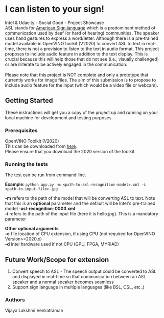 # I can listen to your sign!
Intel &amp; Udacity - Social Good - Project Showcase <br />
ASL stands for [American Sign language](https://en.wikipedia.org/wiki/American_Sign_Language) which is a predominant method of communication used by deaf (or hard of hearing) communities. The speaker uses hand gestures to express a word/letter. Although there is a pre-trained model available in OpenVINO toolkit (V2020) to convert ASL to text in real-time, there is not a provision to listen to the text in audio format. 
This project proposes to include audio feature in addition to the text display. This is crucial because this will help those that do not see (i.e., visually challenged) or are illiterate to be actively engaged in the communication. <br /> <br /> Please note that this project is NOT complete and only a prototype that currently works for image files. The aim of this submission is to propose to include audio feature for the input (which would be a video file or webcam).

## Getting Started

These instructions will get you a copy of the project up and running on your local machine for development and testing purposes.

### Prerequisites
OpenVINO Toolkit (V2020) <br />
This can be downloaded from [here](https://docs.openvinotoolkit.org/latest/_docs_install_guides_installing_openvino_windows.html).<br />
Please ensure that you download the 2020 version of the toolkit. 

### Running the tests
The test can be run from command line.

**Example**: 
```python app.py -m <path-to-asl-recognition-model>.xml -i <path-to-input-file>.jpg``` 

**-m** refers to the path of the model that will be converting ASL to text. Note that this is an **optional** parameter and the default will be Intel's pre-trained model -**asl-recognition-0003.xml**  <br />
**-i** refers to the path of the input file (here it is hello.jpg). This is a mandatory parameter

**Other optional arguments**
<br />**-c** file location of CPU extension, if using CPU (not required for OpenVINO Version>=2020.x)<br />
**-d** intel hardware used if not CPU (GPU, FPGA, MYRIAD)

## Future Work/Scope for extension
1) Convert speech to ASL - The speech output could be converted to ASL and displayed in real-time so that communication between an ASL speaker and a normal speaker becomes seamless <br />
2) Support sign language in multiple languages (like BSL, CSL, etc.,)

### Authors
Vijaya Lakshmi Venkatraman

